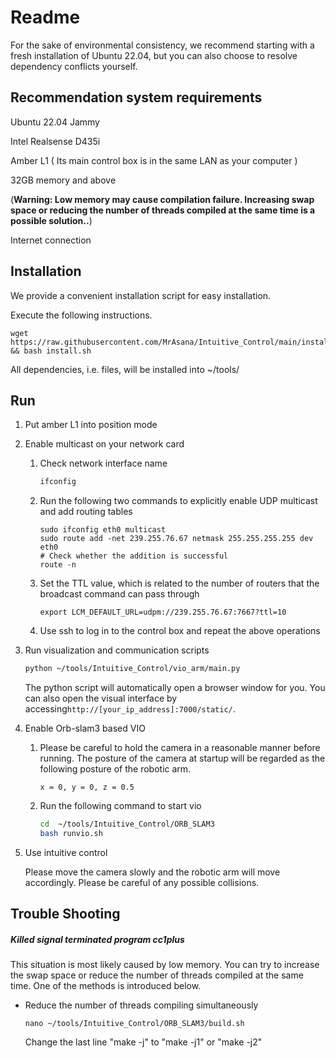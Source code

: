 # Readme

For the sake of environmental consistency, we recommend starting with a fresh installation of Ubuntu 22.04, but you can also choose to resolve dependency conflicts yourself.

## Recommendation system requirements

Ubuntu 22.04 Jammy

Intel Realsense D435i

Amber L1 ( Its main control box is in the same LAN as your computer ) 

32GB memory and above 

(**Warning: Low memory may cause compilation failure. Increasing swap space or reducing the number of threads compiled at the same time is a possible solution..**)

Internet connection

## Installation

We provide a convenient installation script for easy installation.

Execute the following instructions.

```
wget https://raw.githubusercontent.com/MrAsana/Intuitive_Control/main/install.sh && bash install.sh
```

All dependencies, i.e. files, will be installed into ~/tools/

## Run

1. Put amber L1 into position mode

2. Enable multicast on your network card

   1. Check  network interface name

      ```bash
      ifconfig
      ```

      

   2. Run the following two commands to explicitly enable UDP multicast and add routing tables

      ```
      sudo ifconfig eth0 multicast
      sudo route add -net 239.255.76.67 netmask 255.255.255.255 dev eth0
      # Check whether the addition is successful
      route -n
      ```

   3. Set the TTL value, which is related to the number of routers that the broadcast command can pass through

      ```
      export LCM_DEFAULT_URL=udpm://239.255.76.67:7667?ttl=10
      ```

   4. Use ssh to log in to the control box and repeat the above operations

3. Run visualization and communication scripts

   ```bash
   python ~/tools/Intuitive_Control/vio_arm/main.py
   ```

   The python script will automatically open a browser window for you. You can also open the visual interface by accessing`http://[your_ip_address]:7000/static/`.

4. Enable Orb-slam3 based VIO

   1. Please be careful to hold the camera in a reasonable manner before running. The posture of the camera at startup will be regarded as the following posture of the robotic arm.

      ```
      x = 0, y = 0, z = 0.5
      ```

   2. Run the following command to start vio

      ```bash
      cd  ~/tools/Intuitive_Control/ORB_SLAM3
      bash runvio.sh
      ```

   

4. Use intuitive control

   Please move the camera slowly and the robotic arm will move accordingly. Please be careful of any possible collisions.

   

## Trouble Shooting

##### Killed signal terminated program cc1plus

This situation is most likely caused by low memory. You can try to increase the swap space or reduce the number of threads compiled at the same time. One of the methods is introduced below.

- Reduce the number of threads compiling simultaneously

  ```
  nano ~/tools/Intuitive_Control/ORB_SLAM3/build.sh
  ```

  Change the last line "make -j" to "make -j1" or "make -j2"

